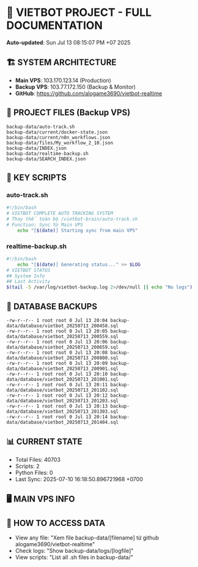 # 🤖 VIETBOT PROJECT - FULL DOCUMENTATION
**Auto-updated**: Sun Jul 13 08:15:07 PM +07 2025

## 🏗️ SYSTEM ARCHITECTURE
- **Main VPS**: 103.170.123.14 (Production)
- **Backup VPS**: 103.77.172.150 (Backup & Monitor)
- **GitHub**: https://github.com/alogame3690/vietbot-realtime

## 📁 PROJECT FILES (Backup VPS)
```
backup-data/auto-track.sh
backup-data/current/docker-state.json
backup-data/current/n8n_workflows.json
backup-data/files/My_workflow_2_10.json
backup-data/INDEX.json
backup-data/realtime-backup.sh
backup-data/SEARCH_INDEX.json
```

## 🔧 KEY SCRIPTS
### auto-track.sh
```bash
#!/bin/bash
# VIETBOT COMPLETE AUTO TRACKING SYSTEM
# Thay thế toàn bộ /vietbot-brain/auto-track.sh
# Function: Sync từ Main VPS
    echo "[$(date)] Starting sync from main VPS"
```
### realtime-backup.sh
```bash
#!/bin/bash
    echo "[$(date)] Generating status..." >> $LOG
# VIETBOT STATUS
## System Info
## Last Activity
$(tail -5 /var/log/vietbot-backup.log 2>/dev/null || echo "No logs")
```

## 💾 DATABASE BACKUPS
```
-rw-r--r-- 1 root root 0 Jul 13 20:04 backup-data/database/vietbot_20250713_200458.sql
-rw-r--r-- 1 root root 0 Jul 13 20:05 backup-data/database/vietbot_20250713_200559.sql
-rw-r--r-- 1 root root 0 Jul 13 20:06 backup-data/database/vietbot_20250713_200659.sql
-rw-r--r-- 1 root root 0 Jul 13 20:08 backup-data/database/vietbot_20250713_200800.sql
-rw-r--r-- 1 root root 0 Jul 13 20:09 backup-data/database/vietbot_20250713_200901.sql
-rw-r--r-- 1 root root 0 Jul 13 20:10 backup-data/database/vietbot_20250713_201001.sql
-rw-r--r-- 1 root root 0 Jul 13 20:11 backup-data/database/vietbot_20250713_201102.sql
-rw-r--r-- 1 root root 0 Jul 13 20:12 backup-data/database/vietbot_20250713_201203.sql
-rw-r--r-- 1 root root 0 Jul 13 20:13 backup-data/database/vietbot_20250713_201303.sql
-rw-r--r-- 1 root root 0 Jul 13 20:14 backup-data/database/vietbot_20250713_201404.sql
```

## 📊 CURRENT STATE
- Total Files: 40703
- Scripts: 2
- Python Files: 0
- Last Sync: 2025-07-10 16:18:50.896721968 +0700

## 🖥️ MAIN VPS INFO


## 🚨 HOW TO ACCESS DATA
- View any file: "Xem file backup-data/[filename] từ github alogame3690/vietbot-realtime"
- Check logs: "Show backup-data/logs/[logfile]"
- View scripts: "List all .sh files in backup-data/"
